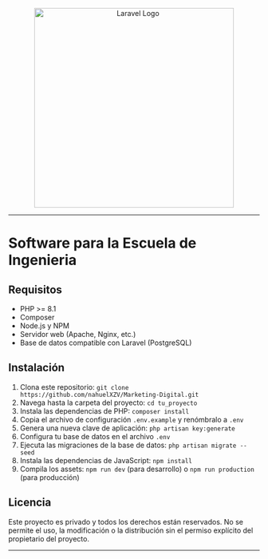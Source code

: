 <p align="center"><a href="https://laravel.com" target="_blank"><img src="https://raw.githubusercontent.com/laravel/art/master/logo-lockup/5%20SVG/2%20CMYK/1%20Full%20Color/laravel-logolockup-cmyk-red.svg" width="400" alt="Laravel Logo"></a>

---
# Software para la Escuela de Ingenieria

## Requisitos

- PHP >= 8.1
- Composer
- Node.js y NPM
- Servidor web (Apache, Nginx, etc.)
- Base de datos compatible con Laravel (PostgreSQL)

## Instalación

1. Clona este repositorio: `git clone https://github.com/nahuelXZV/Marketing-Digital.git`
2. Navega hasta la carpeta del proyecto: `cd tu_proyecto`
3. Instala las dependencias de PHP: `composer install`
4. Copia el archivo de configuración `.env.example` y renómbralo a `.env`
5. Genera una nueva clave de aplicación: `php artisan key:generate`
6. Configura tu base de datos en el archivo `.env`
7. Ejecuta las migraciones de la base de datos: `php artisan migrate --seed`
8. Instala las dependencias de JavaScript: `npm install`
9. Compila los assets: `npm run dev` (para desarrollo) o `npm run production` (para producción)

## Licencia
Este proyecto es privado y todos los derechos están reservados. No se permite el uso, la modificación o la distribución sin el permiso explícito del propietario del proyecto.

---
